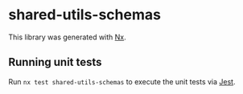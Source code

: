 # shared-utils-schemas

This library was generated with [Nx](https://nx.dev).

## Running unit tests

Run `nx test shared-utils-schemas` to execute the unit tests via [Jest](https://jestjs.io).
